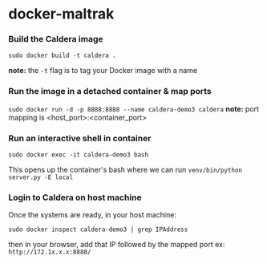 # docker-maltrak

### Build the Caldera image


`sudo docker build -t caldera .`

**note:** the `-t` flag is to tag your Docker image with a name


### Run the image in a detached container & map ports

`sudo docker run -d -p 8888:8888 --name caldera-demo3 caldera`
**note:** port mapping is <host_port>:<container_port>


### Run an interactive shell in container

`sudo docker exec -it caldera-demo3 bash`

This opens up the container's bash where we can run `venv/bin/python server.py -E local`

### Login to Caldera on host machine

Once the systems are ready, in your host machine:

`sudo docker inspect caldera-demo3 | grep IPAddress`

then in your browser, add that IP followed by the mapped port ex: `http://172.1x.x.x:8888/`

